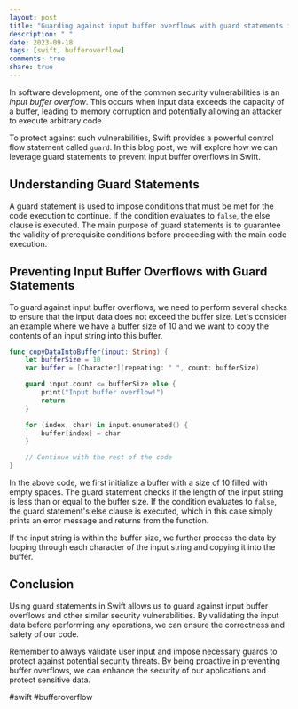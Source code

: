 ```yaml
---
layout: post
title: "Guarding against input buffer overflows with guard statements in Swift"
description: " "
date: 2023-09-18
tags: [swift, bufferoverflow]
comments: true
share: true
---
```


In software development, one of the common security vulnerabilities is an *input buffer overflow*. This occurs when input data exceeds the capacity of a buffer, leading to memory corruption and potentially allowing an attacker to execute arbitrary code.

To protect against such vulnerabilities, Swift provides a powerful control flow statement called `guard`. In this blog post, we will explore how we can leverage guard statements to prevent input buffer overflows in Swift.

## Understanding Guard Statements

A guard statement is used to impose conditions that must be met for the code execution to continue. If the condition evaluates to `false`, the else clause is executed. The main purpose of guard statements is to guarantee the validity of prerequisite conditions before proceeding with the main code execution.

## Preventing Input Buffer Overflows with Guard Statements

To guard against input buffer overflows, we need to perform several checks to ensure that the input data does not exceed the buffer size. Let's consider an example where we have a buffer size of 10 and we want to copy the contents of an input string into this buffer.

```swift
func copyDataIntoBuffer(input: String) {
    let bufferSize = 10
    var buffer = [Character](repeating: " ", count: bufferSize)

    guard input.count <= bufferSize else {
        print("Input buffer overflow!")
        return
    }

    for (index, char) in input.enumerated() {
        buffer[index] = char
    }

    // Continue with the rest of the code
}
```

In the above code, we first initialize a buffer with a size of 10 filled with empty spaces. The guard statement checks if the length of the input string is less than or equal to the buffer size. If the condition evaluates to `false`, the guard statement's else clause is executed, which in this case simply prints an error message and returns from the function.

If the input string is within the buffer size, we further process the data by looping through each character of the input string and copying it into the buffer.

## Conclusion

Using guard statements in Swift allows us to guard against input buffer overflows and other similar security vulnerabilities. By validating the input data before performing any operations, we can ensure the correctness and safety of our code.

Remember to always validate user input and impose necessary guards to protect against potential security threats. By being proactive in preventing buffer overflows, we can enhance the security of our applications and protect sensitive data.

#swift #bufferoverflow